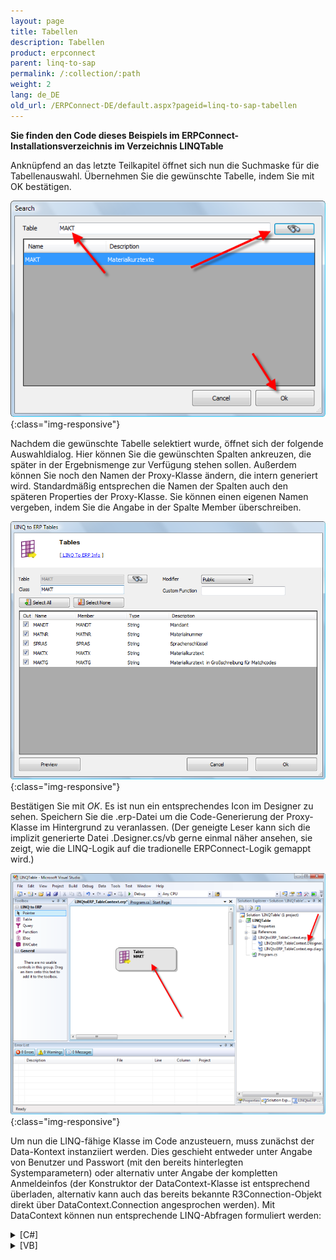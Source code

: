 ```yaml
---
layout: page
title: Tabellen
description: Tabellen
product: erpconnect
parent: linq-to-sap
permalink: /:collection/:path
weight: 2
lang: de_DE
old_url: /ERPConnect-DE/default.aspx?pageid=linq-to-sap-tabellen
---
```


**Sie finden den Code dieses Beispiels im ERPConnect-Installationsverzeichnis im Verzeichnis LINQTable**

Anknüpfend an das letzte Teilkapitel öffnet sich nun die Suchmaske für die Tabellenauswahl. Übernehmen Sie die gewünschte Tabelle, indem Sie mit OK bestätigen.

![LINQToERP-Tables-001](/img/content/LINQToERP-Tables-001.png){:class="img-responsive"}

Nachdem die gewünschte Tabelle selektiert wurde, öffnet sich der folgende Auswahldialog. Hier können Sie die gewünschten Spalten ankreuzen, die später in der Ergebnismenge zur Verfügung stehen sollen. Außerdem können Sie noch den Namen der Proxy-Klasse ändern, die intern generiert wird. Standardmäßig entsprechen die Namen der Spalten auch den späteren Properties der Proxy-Klasse. Sie können einen eigenen Namen vergeben, indem Sie die Angabe in der Spalte Member überschreiben. 

![LINQToERP-Tables-002](/img/content/LINQToERP-Tables-002.png){:class="img-responsive"}

Bestätigen Sie mit *OK*. Es ist nun ein entsprechendes Icon im Designer zu sehen. Speichern Sie die .erp-Datei um die Code-Generierung der Proxy-Klasse im Hintergrund zu veranlassen. (Der geneigte Leser kann sich die implizit generierte Datei .Designer.cs/vb gerne einmal näher ansehen, sie zeigt, wie die LINQ-Logik auf die tradionelle ERPConnect-Logik gemappt wird.)

![LINQToERP-Tables-003](/img/content/LINQToERP-Tables-003.png){:class="img-responsive"}


Um nun die LINQ-fähige Klasse im Code anzusteuern, muss zunächst der Data-Kontext instanziiert werden. Dies geschieht entweder unter Angabe von Benutzer und Passwort (mit den bereits hinterlegten Systemparametern) oder alternativ unter Angabe der kompletten Anmeldeinfos (der Konstruktor der DataContext-Klasse ist entsprechend überladen, alternativ kann auch das bereits bekannte R3Connection-Objekt direkt über DataContext.Connection angesprochen werden). Mit DataContext können nun entsprechende LINQ-Abfragen formuliert werden: 

<details>
<summary>[C#]</summary>
{% highlight csharp %}
static void Main(string[] args) 
{ 
   SAPContext sc = new SAPContext("TestUser", "SECRET01"); 
  
   var MyTexts = from t in sc.MAKTList 
             where t.MATNR.StartsWith("100") 
             && t.SPRAS == "D" 
             select t; 
  
   foreach (var MyText in MyTexts) 
      Console.WriteLine(MyText.MATNR + " " + MyText.MAKTX); 
   Console.WriteLine("Press any key to exit"); 
   Console.ReadLine(); 
}
{% endhighlight %}
</details>

<details>
<summary>[VB]</summary>
{% highlight visualbasic %}
Sub Main() 
   Dim sc As New LINQTable.SAPContext("TestUser", "SECRET01") 
   Dim MyTexts = From t In sc.MAKTList _ 
            Where t.MATNR.StartsWith("100") _ 
            And t.SPRAS = "D" 
  
   For Each MyText In MyTexts 
      Console.WriteLine(MyText.MATNR & " " & _ 
      MyText.MAKTX) 
   Next 
  
   Console.WriteLine("Press any key to exit") 
   Console.ReadLine() 
End Sub
{% endhighlight %}
</details>

